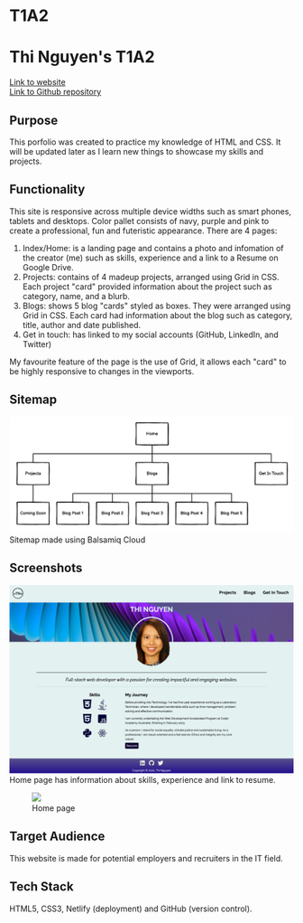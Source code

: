 # T1A2
# Thi Nguyen's T1A2

[Link to website](https://thi-nguyen-portfolio.netlify.app)  
[Link to Github repository](https://github.com/Thi-Tracey-Nguyen/T1A2)  

## Purpose
This porfolio was created to practice my knowledge of HTML and CSS. It will be updated later as I learn new things to showcase my skills and projects. 

## Functionality
This site is responsive across multiple device widths such as smart phones, tablets and desktops. Color pallet consists of navy, purple and pink to create a professional, fun and futeristic appearance. There are 4 pages:  
1. Index/Home: is a landing page and contains a photo and infomation of the creator (me) such as skills, experience and a link to a Resume on Google Drive.  
2. Projects: contains of 4 madeup projects, arranged using Grid in CSS. Each project "card" provided information about the project such as category, name, and a blurb.  
3. Blogs: shows 5 blog "cards" styled as boxes. They were arranged using Grid in CSS. Each card had information about the blog such as category, title, author and date published.
4. Get in touch: has linked to my social accounts (GitHub, LinkedIn, and Twitter)

My favourite feature of the page is the use of Grid, it allows each "card" to be highly responsive to changes in the viewports.  

## Sitemap
![sitemap](images/screenshots/Screen%20Shot%202022-08-26%20at%201.07.08%20pm.png)
Sitemap made using Balsamiq Cloud

## Screenshots

![home/landing page/about me](images/screenshots/screencapture-thi-nguyen-portfolio-netlify-app-index-html-2022-08-27-07_14_03.png)
Home page has information about skills, experience and link to resume. 

<figure>
    <img src="images/screenshot/screencapture-thi-nguyen-portfolio-netlify-app-index-html-2022-08-27-07_14_03.png">
    <figcaption>Home page</figurecaption>
</figure>

## Target Audience
This website is made for potential employers and recruiters in the IT field.  

## Tech Stack
HTML5, CSS3, Netlify (deployment) and GitHub (version control).  
